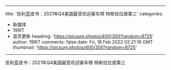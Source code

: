 
---
title: '凯利蓝皮书：2021年Q4美国最受欢迎豪车榜 特斯拉位居第三'
categories: 
 - 新媒体
 - 199IT
 - 首页更新
headimg: 'https://picsum.photos/400/300?random=8725'
author: 199IT
comments: false
date: Fri, 18 Feb 2022 02:21:16 GMT
thumbnail: 'https://picsum.photos/400/300?random=8725'
---

<div>   
凯利蓝皮书：2021年Q4美国最受欢迎豪车榜 特斯拉位居第三  
</div>
            